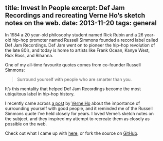 title: Invest In People
excerpt: Def Jam Recordings and recreating Verne Ho’s sketch notes on the web.
date: 2013-11-20
tags: general
---

In 1984 a 20 year-old philosophy student named Rick Rubin and a 26 year-old hip-hop promoter named Russell Simmons founded a record label called Def Jam Recordings. Def Jam went on to pioneer the hip-hop revolution of the late 80’s, and today is home to artists like Frank Ocean, Kanye West,  Rick Ross, and Rihanna.

One of my all-time favourite quotes comes from co-founder Russell Simmons:

>Surround yourself with people who are smarter than you.

It’s this mentality that helped Def Jam Recordings become the most ubiquitous label in hip-hop history.

I recently came across [a post](http://blog.verneho.com/post/35460914051/invest-in-people-based-on-my-original-post) by [Verne Ho](https://twitter.com/verneho) about the importance of surrounding yourself with good people, and it reminded me of the Russell Simmons quote I’ve held closely for years. I loved Verne’s sketch notes on the subject, and they inspired my attempt to recreate them as closely as possible on the web.

Check out what I came up with [here](http://bcerasani.github.io/Invest-in-People/), or fork the source on [GitHub](https://github.com/bcerasani/Invest-in-People).